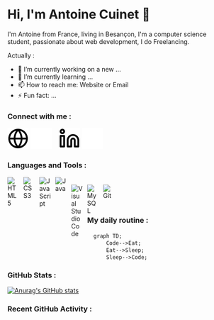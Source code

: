 # Hi, I'm Antoine Cuinet 👋

I'm Antoine from France, living in Besançon, I'm a computer science student, passionate about web development, I do Freelancing.

Actually :

- 🔭 I’m currently working on a new ...
- 🌱 I’m currently learning ...
- 📫 How to reach me: Website or Email
- ⚡ Fun fact: ...

### Connect with me :

[![img_contact](./img/globe-light.svg)](https://acuinet.fr#gh-light-mode-only)
[![img_contact](./img/globe-dark.svg)](https://acuinet.fr#gh-dark-mode-only)
&nbsp;&nbsp;
[![img_contact](./img/linkedin-light.svg)](https://www.linkedin.com/in/antoine-cuinet/#gh-light-mode-only)
[![img_contact](./img/linkedin-dark.svg)](https://www.linkedin.com/in/antoine-cuinet/#gh-dark-mode-only)

### Languages and Tools :

<img align="left" alt="HTML5" width="26px" src="https://cdn.jsdelivr.net/gh/devicons/devicon/icons/html5/html5-original.svg" style="padding-right:10px;" />
<img align="left" alt="CSS3" width="26px" src="https://cdn.jsdelivr.net/gh/devicons/devicon/icons/css3/css3-original.svg" style="padding-right:10px;" />
<img align="left" alt="JavaScript" width="26px" src="https://cdn.jsdelivr.net/gh/devicons/devicon/icons/javascript/javascript-original.svg" style="padding-right:10px;" />
<img align="left" alt="Java" width="26px" src="https://cdn.jsdelivr.net/gh/devicons/devicon/icons/java/java-original.svg" style="padding-right:10px;" />
<br/>

<img align="left" alt="Visual Studio Code" width="26px" src="https://cdn.jsdelivr.net/gh/devicons/devicon/icons/vscode/vscode-original.svg" style="padding-right:10px;" />
<img align="left" alt="MySQL" width="26px" src="https://cdn.jsdelivr.net/gh/devicons/devicon/icons/mysql/mysql-original.svg" style="padding-right:10px;" />
<img align="left" alt="Git" width="26px" src="https://cdn.jsdelivr.net/gh/devicons/devicon/icons/git/git-original.svg" style="padding-right:10px;" />

<br/><br/>

### My daily routine :

```mermaid
  graph TD;
      Code-->Eat;
      Eat-->Sleep;
      Sleep-->Code;
```

### GitHub Stats :

[![Anurag's GitHub stats](https://github-readme-stats.vercel.app/api?username=AntoineCuinet&show_icons=true&hide_border=false&title_color=3B1F94f&icon_color=FFE500&bg_color=09131B&text_color=ffffff&border_color=0c1a25)](https://github.com/anuraghazra/github-readme-stats)

### Recent GitHub Activity :
<!--START_SECTION:activity-->

<!--END_SECTION:activity-->

[website]: https://acuinet.fr/
[linkedin]: https://www.linkedin.com/in/antoine-cuinet/
<!-- <a href="https://go.mikecodeur.com/react-mastery" >
<img width="100"
    alt="Apprendre React"
    src="https://mikecodeur.com/mike/assets/mikecodeur-trans.png"
/>
</a> -->